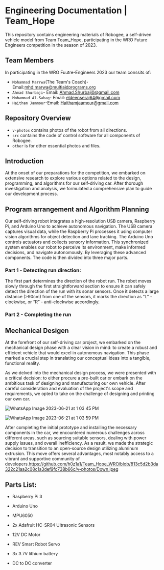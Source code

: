 Engineering Documentation | Team_Hope
====

This repository contains engineering materials of Robogee, a self-driven vehicle model from Team Team_Hope, participating in the WRO Future Engineers competition in the season of 2023.


## Team Members
In participating in the WRO Fuutre-Engineers 2023 our team conssits of:

* `Mohammad Marrwa`(The Team's Coach)-Email:mhd.marwa@multiaidprograms.org
* `Ahmad Shurbaji`- Email: Ahmad.Shurbaji0@gmail.com 
* `Mohammad Al-Sabag`- Email: eldeenseraj64@gmail.com 
* `Haitham Jammour`-Email: Haithamjaamour@gmail.com





## Repository Overview

* `v-photos` contains photos of the robot from all directions.
* `src` contains the code of control software for all components of Robogee.
* `other` is for other essential photos and files.

## Introduction

At the onset of our preparations for the competition, we embarked on extensive research to explore various options related to the design, programming, and algorithms for our self-driving car. After thorough investigation and analysis, we formulated a comprehensive plan to guide our development process. 


## Program arrangement and Algorithm Planning

Our self-driving robot integrates a high-resolution USB camera, Raspberry Pi, and Arduino Uno to achieve autonomous navigation. The USB camera captures visual data, while the Raspberry Pi processes it using computer vision algorithms for object detection and lane tracking. The Arduino Uno controls actuators and collects sensory information. This synchronized system enables our robot to perceive its environment, make informed decisions, and navigate autonomously. By leveraging these advanced components. The code is then divided into three major parts.



### Part 1 - Detecting run direction:
The first part determines the direction of the robot run. The robot moves slowly through the first straightforward section to ensure it can safely detect the direction of the run with its sonar sensors. Once it detects a large distance (>90cm) from one of the sensors, it marks the direction as “L” - clockwise, or “R” - anti-clockwise accordingly.



### Part 2 - Completing the run 






## Mechanical Desigen

At the forefront of our self-driving car project, we embarked on the mechanical design phase with a clear vision in mind: to create a robust and efficient vehicle that would excel in autonomous navigation. This phase marked a crucial step in translating our conceptual ideas into a tangible, functional reality.

As we delved into the mechanical design process, we were presented with a critical decision: to either procure a pre-built car or embark on the ambitious task of designing and manufacturing our own vehicle. After careful consideration and evaluation of the project's scope and requirements, we opted to take on the challenge of designing and printing our own car.

![WhatsApp Image 2023-06-21 at 1 03 45 PM](https://github.com/h0z1a1/Team_Hope_WRO/assets/137758764/045fa6f5-a6ef-46c7-9409-29dc318c0823)


![WhatsApp Image 2023-06-21 at 1 03 59 PM](https://github.com/h0z1a1/Team_Hope_WRO/assets/137758764/bd36fbb6-7573-40d0-9f19-0deb82af83c4)

After completing the initial prototype and installing the necessary components in the car, we encountered numerous challenges across different areas, such as sourcing suitable sensors, dealing with power supply issues, and overall inefficiency. As a result, we made the strategic decision to transition to an open-source design utilizing aluminum extrusion.
This move offers several advantages, most notably access to a vibrant and supportive community of 
developers.https://github.com/h0z1a1/Team_Hope_WRO/blob/813c5d2b3da322c21aa2c08c1a3def9fc738b66c/v-photos/Down.jpeg


## Parts List:


* Raspberry Pi 3

* Arduino Uno

* MPU6050

* 2x Adafruit HC-SR04 Ultrasonic Sensors

* 12V DC Motor

*  REV Smart Robot Servo

* 3x 3.7V lithium battery

* DC to DC converter


